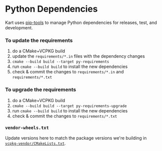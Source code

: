 # Python Dependencies

Kart uses [pip-tools](https://pip-tools.readthedocs.io/en/latest/) to manage
Python dependencies for releases, test, and development.

### To update the requirements

1. do a CMake+VCPKG build
2. update the `requirements/*.in` files with the dependency changes
2. `cmake --build build --target py-requirements`
3. run `cmake --build build` to install the new dependencies
4. check & commit the changes to `requirements/*.in` and `requirements/*.txt`

### To upgrade the requirements

1. do a CMake+VCPKG build
2. `cmake --build build --target py-requirements-upgrade`
3. run `cmake --build build` to install the new dependencies
4. check & commit the changes to `requirements/*.txt`

### `vendor-wheels.txt`

Update versions here to match the package versions we're building in
[`vcpkg-vendor/CMakeLists.txt`](../vcpkg-vendor/CMakeLists.txt).

